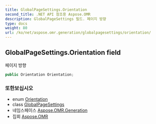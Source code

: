 ```yaml
---
title: GlobalPageSettings.Orientation
second_title: .NET API 참조용 Aspose.OMR
description: GlobalPageSettings 필드. 페이지 방향
type: docs
weight: 80
url: /ko/net/aspose.omr.generation/globalpagesettings/orientation/
---
```

## GlobalPageSettings.Orientation field

페이지 방향

```csharp
public Orientation Orientation;
```

### 또한보십시오

* enum [Orientation](../../orientation/)
* class [GlobalPageSettings](../)
* 네임스페이스 [Aspose.OMR.Generation](../../globalpagesettings/)
* 집회 [Aspose.OMR](../../../)


